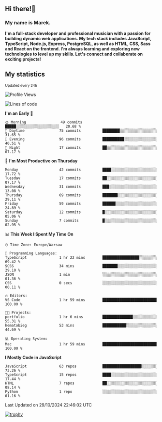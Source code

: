## Hi there!👋 ##
### My name is Marek. ###

**I'm a full-stack developer and professional musician with a passion for building dynamic web applications. My tech stack includes JavaScript, TypeScript, Node.js, Express, PostgreSQL, as well as HTML, CSS, Sass and React on the frontend. I'm always learning and exploring new technologies to level up my skills. Let's connect and collaborate on exciting projects!**

## My statistics ##
<sub>Updated every 24h</sub>
<!--START_SECTION:waka-->
![Profile Views](http://img.shields.io/badge/Profile%20Views-1-blue)

![Lines of code](https://img.shields.io/badge/From%20Hello%20World%20I%27ve%20Written-19.7%20thousand%20lines%20of%20code-blue)

**I'm an Early 🐤** 

```text
🌞 Morning                49 commits          █████░░░░░░░░░░░░░░░░░░░░   20.68 % 
🌆 Daytime                75 commits          ████████░░░░░░░░░░░░░░░░░   31.65 % 
🌃 Evening                96 commits          ██████████░░░░░░░░░░░░░░░   40.51 % 
🌙 Night                  17 commits          ██░░░░░░░░░░░░░░░░░░░░░░░   07.17 % 
```
📅 **I'm Most Productive on Thursday** 

```text
Monday                   42 commits          ████░░░░░░░░░░░░░░░░░░░░░   17.72 % 
Tuesday                  17 commits          ██░░░░░░░░░░░░░░░░░░░░░░░   07.17 % 
Wednesday                31 commits          ███░░░░░░░░░░░░░░░░░░░░░░   13.08 % 
Thursday                 69 commits          ███████░░░░░░░░░░░░░░░░░░   29.11 % 
Friday                   59 commits          ██████░░░░░░░░░░░░░░░░░░░   24.89 % 
Saturday                 12 commits          █░░░░░░░░░░░░░░░░░░░░░░░░   05.06 % 
Sunday                   7 commits           █░░░░░░░░░░░░░░░░░░░░░░░░   02.95 % 
```


📊 **This Week I Spent My Time On** 

```text
🕑︎ Time Zone: Europe/Warsaw

💬 Programming Languages: 
TypeScript               1 hr 22 mins        █████████████████░░░░░░░░   69.42 % 
SCSS                     34 mins             ███████░░░░░░░░░░░░░░░░░░   29.10 % 
JSON                     1 min               ░░░░░░░░░░░░░░░░░░░░░░░░░   01.36 % 
CSS                      0 secs              ░░░░░░░░░░░░░░░░░░░░░░░░░   00.11 % 

🔥 Editors: 
VS Code                  1 hr 59 mins        █████████████████████████   100.00 % 

🐱‍💻 Projects: 
portfolio                1 hr 6 mins         ██████████████░░░░░░░░░░░   55.31 % 
hematobieg               53 mins             ███████████░░░░░░░░░░░░░░   44.69 % 

💻 Operating System: 
Mac                      1 hr 59 mins        █████████████████████████   100.00 % 
```

**I Mostly Code in JavaScript** 

```text
JavaScript               63 repos            ██████████████████░░░░░░░   73.26 % 
TypeScript               15 repos            ████░░░░░░░░░░░░░░░░░░░░░   17.44 % 
HTML                     7 repos             ██░░░░░░░░░░░░░░░░░░░░░░░   08.14 % 
Python                   1 repo              ░░░░░░░░░░░░░░░░░░░░░░░░░   01.16 % 
```




 Last Updated on 29/10/2024 22:46:02 UTC
<!--END_SECTION:waka-->
[![trophy](https://github-profile-trophy.vercel.app/?username=ryo-ma&theme=onedark)](https://github.com/ryo-ma/github-profile-trophy)
<!--
**MarekSax/MarekSax** is a ✨ _special_ ✨ repository because its `README.md` (this file) appears on your GitHub profile.

Here are some ideas to get you started:

- 🔭 I’m currently working on ...
- 🌱 I’m currently learning ...
- 👯 I’m looking to collaborate on ...
- 🤔 I’m looking for help with ...
- 💬 Ask me about ...
- 📫 How to reach me: ...
- 😄 Pronouns: ...
- ⚡ Fun fact: ...
-->
